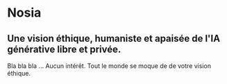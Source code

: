 # Nosia

## Une vision éthique, humaniste et apaisée de l'IA générative libre et privée.

Bla bla bla ... Aucun intérêt. Tout le monde se moque de de votre vision éthique.
